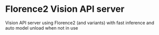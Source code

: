 # Florence2 Vision API server
Vision API server using Florence2 (and variants) with fast inference and auto model unload when not in use
